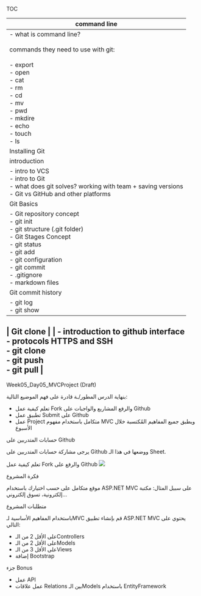 TOC 

| command line                                                                                                                                                                                                                                                               |
| -------------------------------------------------------------------------------------------------------------------------------------------------------------------------------------------------------------------------------------------------------------------------- |
| - what is command line? <br><br>commands they need to use with git:<br><br>- export <br>- open <br>- cat <br>- rm <br>- cd <br>- mv<br>- pwd<br>- mkdire<br>- echo<br>- touch <br>- ls                                                                                     |
| Installing Git                                                                                                                                                                                                                                                             |
| introduction                                                                                                                                                                                                                                                               |
| - intro to VCS<br>- intro to Git <br>- what does git solves? working with team + saving versions<br>- Git vs GitHub and other platforms                                                                                                                                    |
| Git Basics                                                                                                                                                                                                                                                                 |
| - Git repository concept<br>- git init <br>- git structure (.git folder)<br>- Git Stages Concept<br>- git status<br>- git add <br>- git configuration<br>- git commit <br>- .gitignore<br>- markdown files                                                                 |
| Git commit history                                                                                                                                                                                                                                                         |
| - git log <br>- git show                                                                                                                                                                                                                                                   |

| Git clone                                                                                                                                                                                                                                                                  |
| - introduction to github interface<br>- protocols HTTPS and SSH<br>- git clone <br>- git push<br>- git pull                                                                                                                                                                |
-----
Week05_Day05_MVCProject (Draft)

بنهاية الدرس المطور/ـة قادرة على فهم الموضيع التالية:
- تعلم كيفية عمل Fork والرفع المشاريع والواجبات على Github 
- تطبيق عمل Submit على Github
- عمل Project متكامل باستخدام مفهوم MVC ويطبق جميع المفاهيم المُكتسبة خلال الأسبوع



حسابات المتدربين على Github

يرجى مشاركة حسابات المتدربين على Github ووضعها في هذا الـ Sheet.


تعلم كيفية عمل Fork والرفع على Github 
![](https://paper-attachments.dropbox.com/s_0D83677DA2361FF06005508CF783B770B0850A1F7D5189177C2769198E3AE90A_1622061898654_fork.png)





فكرة المشروع

موقع متكامل على حسب اختيارك باستخدام ASP.NET MVC على سبيل المثال: مكتبة إلكترونية، تسوق إلكتروني… 

متطلبات المشروع

باستخدام المفاهيم الأساسية لـMVC قم بإنشاء تطبيق ASP.NET MVC يحتوي على التالي:

- على الأقل 2 من الـControllers 
- على الأقل 2 من الـModels
- على الأقل 3 من الـViews
- إضافة Bootstrap

جزء Bonus

- عمل API
- عمل علاقات Relations بين الـModels باستخدام EntityFramework





